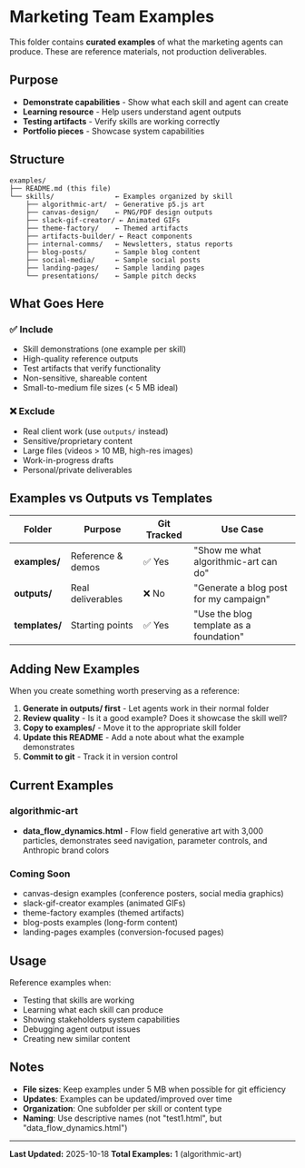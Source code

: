 # Marketing Team Examples

This folder contains **curated examples** of what the marketing agents can produce. These are reference materials, not production deliverables.

## Purpose

- **Demonstrate capabilities** - Show what each skill and agent can create
- **Learning resource** - Help users understand agent outputs
- **Testing artifacts** - Verify skills are working correctly
- **Portfolio pieces** - Showcase system capabilities

## Structure

```
examples/
├── README.md (this file)
└── skills/               ← Examples organized by skill
    ├── algorithmic-art/  ← Generative p5.js art
    ├── canvas-design/    ← PNG/PDF design outputs
    ├── slack-gif-creator/ ← Animated GIFs
    ├── theme-factory/    ← Themed artifacts
    ├── artifacts-builder/ ← React components
    ├── internal-comms/   ← Newsletters, status reports
    ├── blog-posts/       ← Sample blog content
    ├── social-media/     ← Sample social posts
    ├── landing-pages/    ← Sample landing pages
    └── presentations/    ← Sample pitch decks
```

## What Goes Here

### ✅ Include
- Skill demonstrations (one example per skill)
- High-quality reference outputs
- Test artifacts that verify functionality
- Non-sensitive, shareable content
- Small-to-medium file sizes (< 5 MB ideal)

### ❌ Exclude
- Real client work (use `outputs/` instead)
- Sensitive/proprietary content
- Large files (videos > 10 MB, high-res images)
- Work-in-progress drafts
- Personal/private deliverables

## Examples vs Outputs vs Templates

| Folder | Purpose | Git Tracked | Use Case |
|--------|---------|-------------|----------|
| **examples/** | Reference & demos | ✅ Yes | "Show me what algorithmic-art can do" |
| **outputs/** | Real deliverables | ❌ No | "Generate a blog post for my campaign" |
| **templates/** | Starting points | ✅ Yes | "Use the blog template as a foundation" |

## Adding New Examples

When you create something worth preserving as a reference:

1. **Generate in outputs/ first** - Let agents work in their normal folder
2. **Review quality** - Is it a good example? Does it showcase the skill well?
3. **Copy to examples/** - Move it to the appropriate skill folder
4. **Update this README** - Add a note about what the example demonstrates
5. **Commit to git** - Track it in version control

## Current Examples

### algorithmic-art
- **data_flow_dynamics.html** - Flow field generative art with 3,000 particles, demonstrates seed navigation, parameter controls, and Anthropic brand colors

### Coming Soon
- canvas-design examples (conference posters, social media graphics)
- slack-gif-creator examples (animated GIFs)
- theme-factory examples (themed artifacts)
- blog-posts examples (long-form content)
- landing-pages examples (conversion-focused pages)

## Usage

Reference examples when:
- Testing that skills are working
- Learning what each skill can produce
- Showing stakeholders system capabilities
- Debugging agent output issues
- Creating new similar content

## Notes

- **File sizes**: Keep examples under 5 MB when possible for git efficiency
- **Updates**: Examples can be updated/improved over time
- **Organization**: One subfolder per skill or content type
- **Naming**: Use descriptive names (not "test1.html", but "data_flow_dynamics.html")

---

**Last Updated:** 2025-10-18
**Total Examples:** 1 (algorithmic-art)
